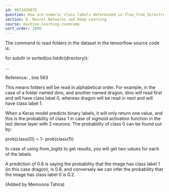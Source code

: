 ```yaml
---
id: 98f2d2b078
question: How are numeric class labels determined in flow_from_directroy using binary class mode and what is meant by the single probability predicted by a binary Keras model:
section: 8. Neural Networks and Deep Learning
course: machine-learning-zoomcamp
sort_order: 2890
---
```


The command to read folders in the dataset in the tensorflow source code is:

for subdir in sorted(os.listdir(directory)):

…

Reference: , line 563

This means folders will be read in alphabetical order. For example, in the case of a folder named dino, and another named dragon, dino will read first and will have class label 0, whereas dragon will be read in next and will have class label 1.

When a Keras model predicts binary labels, it will only return one value, and this is the probability of class 1 in case of sigmoid activation function in the last dense layer with 2 neurons. The probability of class 0 can be found out by:

prob(class(0)) = 1- prob(class(1))

In case of using from_logits to get results, you will get two values for each of the labels.

A prediction of 0.8 is saying the probability that the image has class label 1 (in this case dragon), is 0.8, and conversely we can infer the probability that the image has class label 0 is 0.2.

(Added by Memoona Tahira)


